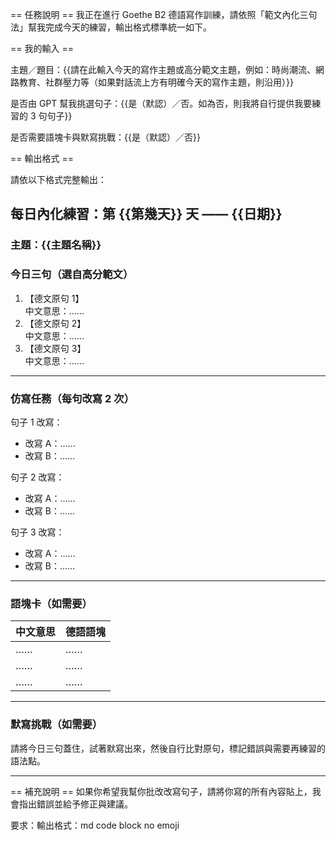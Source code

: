 == 任務說明 ==
我正在進行 Goethe B2 德語寫作訓練，請依照「範文內化三句法」幫我完成今天的練習，輸出格式標準統一如下。

== 我的輸入 ==

主題／題目：{{請在此輸入今天的寫作主題或高分範文主題，例如：時尚潮流、網路教育、社群壓力等（如果對話流上方有明確今天的寫作主題，則沿用）}}

是否由 GPT 幫我挑選句子：{{是（默認）／否。如為否，則我將自行提供我要練習的 3 句句子}}

是否需要語塊卡與默寫挑戰：{{是（默認）／否}}

== 輸出格式 ==

請依以下格式完整輸出：

## 每日內化練習：第 {{第幾天}} 天 —— {{日期}} 

### 主題：{{主題名稱}}

### 今日三句（選自高分範文）

1. 【德文原句 1】  
   中文意思：……
2. 【德文原句 2】  
   中文意思：……
3. 【德文原句 3】  
   中文意思：……

---

### 仿寫任務（每句改寫 2 次）

句子 1 改寫：  
- 改寫 A：……  
- 改寫 B：……

句子 2 改寫：  
- 改寫 A：……  
- 改寫 B：……

句子 3 改寫：  
- 改寫 A：……  
- 改寫 B：……

---

### 語塊卡（如需要）

| 中文意思 | 德語語塊 |
|----------|-----------|
| ……       | ……        |
| ……       | ……        |
| ……       | ……        |

---

### 默寫挑戰（如需要）

請將今日三句蓋住，試著默寫出來，然後自行比對原句，標記錯誤與需要再練習的語法點。

---

== 補充說明 ==
如果你希望我幫你批改改寫句子，請將你寫的所有內容貼上，我會指出錯誤並給予修正與建議。


要求：輸出格式：md code block no emoji
